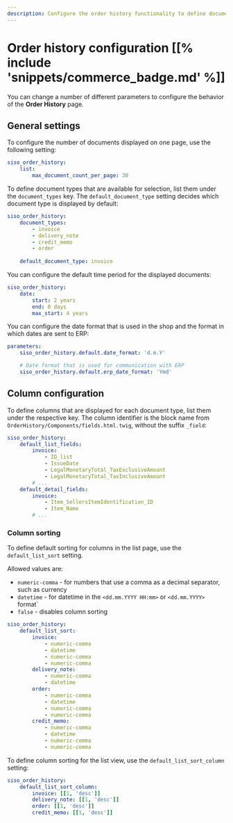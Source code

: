 ```yaml
---
description: Configure the order history functionality to define document types and table data.
---
```


# Order history configuration [[% include 'snippets/commerce_badge.md' %]]

You can change a number of different parameters to configure the behavior of the **Order History** page.

## General settings

To configure the number of documents displayed on one page, use the following setting:

``` yaml
siso_order_history:
    list:
        max_document_count_per_page: 30
```

To define document types that are available for selection, list them under the `document_types` key.
The `default_document_type` setting decides which document type is displayed by default:

``` yaml
siso_order_history:
    document_types:
        - invoice
        - delivery_note
        - credit_memo
        - order
    
    default_document_type: invoice
```    

You can configure the default time period for the displayed documents:

``` yaml
siso_order_history:
    date:
        start: 2 years
        end: 0 days
        max_start: 4 years
```

You can configure the date format that is used in the shop
and the format in which dates are sent to ERP:

``` yaml
parameters:
    siso_order_history.default.date_format: 'd.m.Y'

    # Date format that is used for communication with ERP
    siso_order_history.default.erp_date_format: 'Ymd' 
```

## Column configuration

To define columns that are displayed for each document type, list them under the respective key.
The column identifier is the block name from `OrderHistory/Components/fields.html.twig`, without the suffix `_field`:

``` yaml
siso_order_history:
    default_list_fields:
        invoice:
            - ID_list
            - IssueDate
            - LegalMonetaryTotal_TaxExclusiveAmount
            - LegalMonetaryTotal_TaxInclusiveAmount
        # ...
    default_detail_fields:
        invoice:
            - Item_SellersItemIdentification_ID
            - Item_Name
        # ...
```

### Column sorting

To define default sorting for columns in the list page, use the `default_list_sort` setting.

Allowed values are:

- `numeric-comma` - for numbers that use a comma as a decimal separator, such as currency
- `datetime` - for datetime in the `<dd.mm.YYYY HH:mm>` or `<dd.mm.YYYY>` format`
- `false` - disables column sorting

``` yaml
siso_order_history:
    default_list_sort:
        invoice:
            - numeric-comma
            - datetime
            - numeric-comma
            - numeric-comma
        delivery_note:
            - numeric-comma
            - datetime
        order:
            - numeric-comma
            - datetime
            - numeric-comma
            - numeric-comma
        credit_memo:
            - numeric-comma
            - datetime
            - numeric-comma
            - numeric-comma
```

To define column sorting for the list view, use the `default_list_sort_column` setting:

``` yaml
siso_order_history:
    default_list_sort_column:
        invoice: [[1, 'desc']]
        delivery_note: [[1, 'desc']]
        order: [[1, 'desc']]
        credit_memo: [[1, 'desc']]
```
